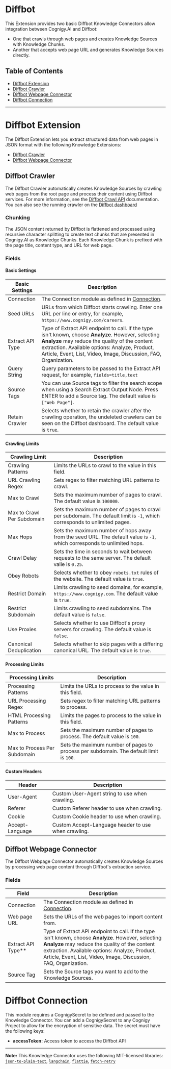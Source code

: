 
# Diffbot

This Extension provides two basic Diffbot Knowledge Connectors allow integration between Cognigy.AI and Diffbot:

- One that crawls through web pages and creates Knowledge Sources with Knowledge Chunks.
- Another that accepts web page URL and generates Knowledge Sources directly.

## Table of Contents
- [Diffbot Extension](#diffbot-extension)
- [Diffbot Crawler](#diffbot-crawler)
- [Diffbot Webpage Connector](#diffbot-webpage-connector)
- [Diffbot Connection](#diffbot-connection)

---

# Diffbot Extension

The Diffbot Extension lets you extract structured data from web pages in JSON format with the following Knowledge Extensions:

- [Diffbot Crawler](#diffbot-crawler)
- [Diffbot Webpage Connector](#diffbot-webpage-connector)

## Diffbot Crawler

The Diffbot Crawler automatically creates Knowledge Sources by crawling web pages from the root page and process their content using Diffbot services. For more information, see the [Diffbot Crawl API](https://docs.diffbot.com/reference/crawl-introduction) documentation. You can also see the running crawler on the [Diffbot dashboard](https://app.diffbot.com/crawls/)

### Chunking

The JSON content returned by Diffbot is flattened and processed using recursive character splitting to create text chunks that are presented in Cognigy.AI as Knowledge Chunks. Each Knowledge Chunk is prefixed with the page title, content type, and URL for web page.

### Fields

#### Basic Settings

| Basic Settings   | Description                                                                                                                                                                                                                                                                 |
|------------------|-----------------------------------------------------------------------------------------------------------------------------------------------------------------------------------------------------------------------------------------------------------------------------|
| Connection       | The Connection module as defined in [Connection](#diffbot-connection).                                                                                                                                                                                                      |
| Seed URLs        | URLs from which Diffbot starts crawling. Enter one URL per line or entry, for example, `https://www.cognigy.com/careers`.                                                                                                                                                   |
| Extract API Type | Type of Extract API endpoint to call. If the type isn't known, choose **Analyze**. However, selecting **Analyze** may reduce the quality of the content extraction. Available options: Analyze, Product, Article, Event, List, Video, Image, Discussion, FAQ, Organization. |
| Query String     | Query parameters to be passed to the Extract API request, for example, `fields=title,text`                                                                                                                                                                                  |
| Source Tags      | You can use Source tags to filter the search scope when using a Search Extract Output Node. Press ENTER to add a Source tag. The default value is `["Web Page"]`.                                                                                                           |
| Retain Crawler   | Selects whether to retain the crawler after the crawling operation, the undeleted crawlers can be seen on the Diffbot dashboard. The default value is `true`.                                                                                                               |

#### Crawling Limits

| Crawling Limit             | Description                                                                                                               |
|----------------------------|---------------------------------------------------------------------------------------------------------------------------|
| Crawling Patterns          | Limits the URLs to crawl to the value in this field.                                                                      |
| URL Crawling Regex         | Sets regex to filter matching URL patterns to crawl.                                                                      |
| Max to Crawl               | Sets the maximum number of pages to crawl. The default value is `100000`.                                                 |
| Max to Crawl Per Subdomain | Sets the maximum number of pages to crawl per subdomain. The default limit is `-1`, which corresponds to unlimited pages. |
| Max Hops                   | Sets the maximum number of hops away from the seed URL. The default value is `-1`, which corresponds to unlimited hops.   |
| Crawl Delay                | Sets the time in seconds to wait between requests to the same server. The default valie is `0.25`.                        |
| Obey Robots                | Selects whether to obey `robots.txt` rules of the website. The default value is `true`.                                   |
| Restrict Domain            | Limits crawling to seed domains, for example, `https://www.cognigy.com`. The default value is `true`.                     |
| Restrict Subdomain         | Limits crawling to seed subdomains. The default value is `false`.                                                         |
| Use Proxies                | Selects whether to use Diffbot's proxy servers for crawling. The default value is `false`.                                |
| Canonical Deduplication    | Selects whether to skip pages with a differing canonical URL. The default value is `true`.                                |

#### Processing Limits

| Processing Limits            | Description                                                                            |
|------------------------------|----------------------------------------------------------------------------------------|
| Processing Patterns          | Limits the URLs to process to the value in this field.                                 |
| URL Processing Regex         | Sets regex to filter matching URL patterns to process.                                 |
| HTML Processing Patterns     | Limits the pages to process to the value in this field.                                |
| Max to Process               | Sets the maximum number of pages to process. The default value is `100`.               |
| Max to Process Per Subdomain | Sets the maximum number of pages to process per subdomain. The default limit is `100`. |

#### Custom Headers

| Header          | Description                                         |
|-----------------|-----------------------------------------------------|
| User-Agent      | Custom User-Agent string to use when crawling.      |
| Referer         | Custom Referer header to use when crawling.         |
| Cookie          | Custom Cookie header to use when crawling.          |
| Accept-Language | Custom Accept-Language header to use when crawling. |

## Diffbot Webpage Connector

The Diffbot Webpage Connector automatically creates Knowledge Sources by processing web page content through Diffbot's extraction service.

### Fields

| Field           | Description                                                                                                                                                                                                                                                                 |
|-----------------|-----------------------------------------------------------------------------------------------------------------------------------------------------------------------------------------------------------------------------------------------------------------------------|
| Connection      | The Connection module as defined in [Connection](#diffbot-connection).                                                                                                                                                                                                      |
| Web page URL    | Sets the URLs of the web pages to import content from.                                                                                                                                                                                                                      |
| Extract API Type** | Type of Extract API endpoint to call. If the type isn't known, choose **Analyze**. However, selecting **Analyze** may reduce the quality of the content extraction. Available options: Analyze, Product, Article, Event, List, Video, Image, Discussion, FAQ, Organization. |
| Source Tag      | Sets the Source tags you want to add to the Knowledge Sources.                                                                                                                                                                                                              |

# Diffbot Connection

This module requires a CognigySecret to be defined and passed to the Knowledge Connector. You can add a CognigySecret to any Cognigy Project to allow for the encryption of sensitive data. The secret must have the following keys:

- **accessToken:** Access token to access the Diffbot API

---

**Note:** This Knowledge Connector uses the following MIT-licensed libraries: [`json-to-plain-text`](https://www.npmjs.com/package/turndown), [`langchain`](https://www.npmjs.com/package/langchain), [`flattie`](https://www.npmjs.com/package/flattie), [`fetch-retry`](https://www.npmjs.com/package/fetch-retry)
